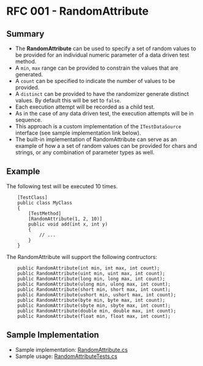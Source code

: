 # RFC 001 - RandomAttribute

## Summary
- The __RandomAttribute__ can be used to specify a set of random values to be provided for an individual numeric parameter of a data driven test method.
- A ```min```, ```max``` range can be provided to constrain the values that are generated.
- A ```count``` can be specified to indicate the number of values to be provided.
- A ```distinct``` can be provided to have the randomizer generate distinct values. By default this will be set to ```false```.
- Each execution attempt will be recorded as a child test.
- As in the case of any data driven test, the execution attempts will be in sequence.
- This approach is a custom implementation of the ```ITestDataSource``` interface (see sample implementation link below).
- The built-in implementation of RandomAttribute can serve as an example of how a a set of random values can be provided for chars and strings, or any combination of parameter types as well.

## Example
The following test will be executed 10 times.
```
    [TestClass]
    public class MyClass
    {
        [TestMethod]
        [RandomAttribute(1, 2, 10)]
        public void add(int x, int y)
        {
            // ...
        }
    }
```

The RandomAttribute will support the following contructors:
```
    public RandomAttribute(int min, int max, int count);
    public RandomAttribute(uint min, uint max, int count);
    public RandomAttribute(long min, long max, int count);
    public RandomAttribute(ulong min, ulong max, int count);
    public RandomAttribute(short min, short max, int count);
    public RandomAttribute(ushort min, ushort max, int count);
    public RandomAttribute(byte min, byte max, int count);
    public RandomAttribute(sbyte min, sbyte max, int count);
    public RandomAttribute(double min, double max, int count);
    public RandomAttribute(float min, float max, int count);
```
## Sample Implementation
- Sample implementation: [RandomAttribute.cs](../src/MSTest.TestFramework.Extensions/AttributeEx/RandomAttribute.cs)
- Sample usage: [RandomAttributeTests.cs](../test/MSTest.TestFramework.ExtensionsTests/AttributeExTests/RandomAttributeTests.cs)